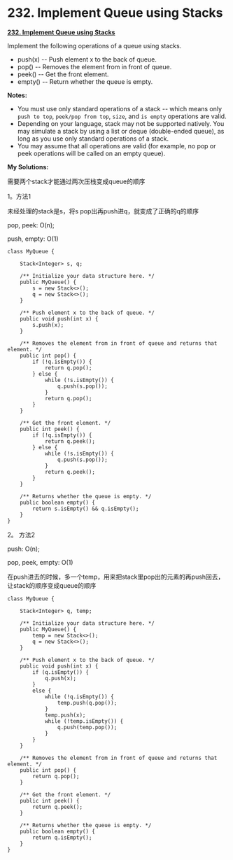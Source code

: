 # 232. Implement Queue using Stacks

[**232. Implement Queue using Stacks**](https://leetcode.com/problems/implement-queue-using-stacks/description/)

Implement the following operations of a queue using stacks.

* push\(x\) -- Push element x to the back of queue.
* pop\(\) -- Removes the element from in front of queue.
* peek\(\) -- Get the front element.
* empty\(\) -- Return whether the queue is empty.

**Notes:**

* You must use only standard operations of a stack -- which means only `push to top`, `peek/pop from top`, `size`, and `is empty` operations are valid.
* Depending on your language, stack may not be supported natively. You may simulate a stack by using a list or deque \(double-ended queue\), as long as you use only standard operations of a stack.
* You may assume that all operations are valid \(for example, no pop or peek operations will be called on an empty queue\).

**My Solutions:**

需要两个stack才能通过两次压栈变成queue的顺序

1。方法1

未经处理的stack是s，将s pop出再push进q，就变成了正确的q的顺序

pop, peek: O\(n\); 

push, empty: O\(1\)

```text
class MyQueue {

    Stack<Integer> s, q;
    
    /** Initialize your data structure here. */
    public MyQueue() {
        s = new Stack<>();
        q = new Stack<>();
    }
    
    /** Push element x to the back of queue. */
    public void push(int x) {
        s.push(x);
    }
    
    /** Removes the element from in front of queue and returns that element. */
    public int pop() {
        if (!q.isEmpty()) {
            return q.pop();
        } else {
            while (!s.isEmpty()) {
                q.push(s.pop());
            }
            return q.pop();
        }    
    }
    
    /** Get the front element. */
    public int peek() {
        if (!q.isEmpty()) {
            return q.peek();
        } else {
            while (!s.isEmpty()) {
                q.push(s.pop());
            }
            return q.peek();
        } 
    }
    
    /** Returns whether the queue is empty. */
    public boolean empty() {
        return s.isEmpty() && q.isEmpty();
    }
}
```



2。 方法2

push: O\(n\); 

pop, peek, empty: O\(1\)

在push进去的时候，多一个temp，用来把stack里pop出的元素的再push回去，让stack的顺序变成queue的顺序

```text
class MyQueue {

    Stack<Integer> q, temp;
    
    /** Initialize your data structure here. */
    public MyQueue() {
        temp = new Stack<>();
        q = new Stack<>();
    }
    
    /** Push element x to the back of queue. */
    public void push(int x) {
        if (q.isEmpty()) {
            q.push(x);
        }
        else {
            while (!q.isEmpty()) {
                temp.push(q.pop());
            }
            temp.push(x);
            while (!temp.isEmpty()) {
                q.push(temp.pop());
            }
        }
    }
    
    /** Removes the element from in front of queue and returns that element. */
    public int pop() {
        return q.pop();
    }
    
    /** Get the front element. */
    public int peek() {
        return q.peek();
    }
    
    /** Returns whether the queue is empty. */
    public boolean empty() {
        return q.isEmpty();
    }
}
```



